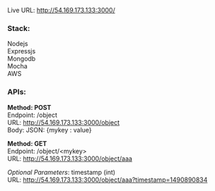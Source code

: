 Live URL: http://54.169.173.133:3000/

### Stack:

Nodejs  
Expressjs   
Mongodb   
Mocha   
AWS   

### APIs:

**Method: POST**    
Endpoint: /object   
URL: http://54.169.173.133:3000/object  
Body: JSON: {mykey : value}

**Method: GET**     
Endpoint: /object/\<mykey>      
URL: http://54.169.173.133:3000/object/aaa

*Optional Parameters*: timestamp (int)      
URL: http://54.169.173.133:3000/object/aaa?timestamp=1490890834
